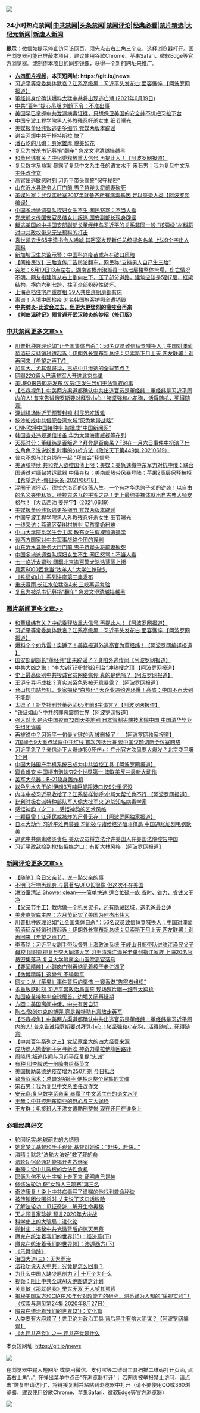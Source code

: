 ![](https://raw.githubusercontent.com/fqnews/bnews/master/64photo/fqnews-qr.jpg)

<div id="tt">
<h3>24小时热点禁闻|<a href="#%E4%B8%AD%E5%85%B1%E7%A6%81%E9%97%BB%E6%9B%B4%E5%A4%9A%E6%96%87%E7%AB%A0">中共禁闻</a>|<a href="#%E5%9B%BE%E7%89%87%E6%96%B0%E9%97%BB%E6%9B%B4%E5%A4%9A%E6%96%87%E7%AB%A0">头条禁闻</a>|<a href="#%E6%96%B0%E9%97%BB%E8%AF%84%E8%AE%BA%E6%9B%B4%E5%A4%9A%E6%96%87%E7%AB%A0">禁闻评论|<a href="#%E5%BF%85%E7%9C%8B%E7%BB%8F%E5%85%B8%E5%A5%BD%E6%96%87">经典必看|<a href="/video.md#%E7%A6%81%E7%89%87%E7%B2%BE%E9%80%89">禁片精选</a>|<a href="https://github.com/fqnews/djy/blob/master/gb/nf1351518.md#1">大纪元新闻</a>|<a href="https://github.com/fqnews/ntdtv/blob/master/gb/prog204.md#1">新唐人新闻</a></h3>
<div><b>提示：</b>微信如提示停止访问该网页，须先点击右上角三个点，选择浏览器打开。国产浏览器可能已屏蔽本项目，建议使用谷歌Chrome、苹果Safari、微软Edge等官方浏览器。或<a href="https://github.com/fqnews/bnews/blob/master/%E5%88%B6%E4%BD%9Cgit%E7%A6%81%E9%97%BB%E9%95%9C%E5%83%8F.md">制作本项目的同步镜像</a>，获得一个新的网址来推广。</div>
<ul>
<li><b><a href="http://d1.bdrive.tk/64.mp4" target="_blank">六四图片视频</a>，本页短网址: https://git.io/jnews</b></li>
<li><a href="/topimagenews/20210619/1570003.md">习近平等常委集体默哀？江系高级黑：习近平头发花白 面容憔悴 【阿波罗网报道】</a></li>
<li><a href="/bannedvideo/20210619/1570076.md">董经纬身份确认爆料太猛中共将出现逃亡潮 (2021年6月19日)</a></li>
<li><a href="/cbnews/20210619/1570052.md">中共“百年”提心吊胆 刘鹤下令：不准出事</a></li>
<li><a href="/cnnews/20210619/1570139.md">美国早已掌握中共泄漏病毒证据，只想保卫美国的安全并不想把习拉下台</a></li>
<li><a href="/cbnews/20210620/1570319.md">中国宁波工程学院黑人外教残忍奸杀女生 细节曝光</a></li>
<li><a href="/cbnews/20210620/1570329.md">美媒报董经纬叛逃更多细节 党媒两版本辟谣</a></li>
<li><a href="/cnnews/20210619/1570053.md">谢金河爆中共干掉特斯拉 快了</a></li>
<li><a href="/cnnews/20210620/1570361.md">潘石屹的儿媳：身家雄厚 貌美如花</a></li>
<li><a href="/cbnews/20210619/1570154.md">复旦为被杀书记募捐“翻车” 急发文澄清越描越黑</a></li>
<li><a href="/topimagenews/20210620/1570532.md">和董经纬有关？中纪委释放重大信号 再提此人！【阿波罗网报道】</a></li>
<li><a href="/comments/20210620/1570286.md">复旦数学系命案 暴露了复旦中文系主任的语文水平 宋石男：我为复旦中文系主任改作文</a></li>
<li><a href="/cbnews/20210619/1570137.md">高官出逃敏感时刻 习近平带头宣誓“保守秘密”</a></li>
<li><a href="/cbnews/20210620/1570258.md">山东沂水县政务大厅门前 男子持斧头将前妻砍死</a></li>
<li><a href="/cnnews/20210619/1569989.md">美媒独家：武汉实验室2017年就备齐所有病毒基因 足以感染人类【阿波罗网编译】</a></li>
<li><a href="/cbnews/20210619/1570181.md">中国多地派调查队探妇女生不生 网民怒骂：不当人看</a></li>
<li><a href="/headline/20210619/1570186.md">党庆前夕传国安官员偕女儿叛逃 国安副部长现身辟谣</a></li>
<li><a href="/bannedvideo/20210620/1570381.md">叛逃美国的中共国安部副部长董经纬与习近平的关系非同一般  "核弹级"材料将对中共政权带来无法预料的打击</a></li>
<li><a href="/comments/20210620/1570290.md">袁世凯去世65字遗书令人唏嘘 其密室发现新任总统提名名单 上边9个字出人意料</a></li>
<li><a href="/comments/20210620/1570271.md">新加坡卫生总监示警：中国科兴疫苗或存在破口风险</a></li>
<li><a href="/baitai/20210619/1570050.md">【网络民议】三胎宣传广告舆论翻车，网民称“支持男人自己生三胎”</a></li>
<li><a href="/bannedvideo/20210619/1570069.md">突发：6月19日13点左右，湖南省郴州汝城县一栋七层楼整体垮塌，伤亡情况不明。网友指建筑从右上倒向左下，压了部分道路，建筑应该是5到7层，框架结构，横向六到七跨，柱子全部粉碎性破坏。</a></li>
<li><a href="/cnnews/20210620/1570363.md">上海高档住宅严重群租 39人共住连厨房都有床</a></li>
<li><a href="/comments/20210620/1570245.md">离谱！入境中国检疫 31名韩国旅客护照全遭销毁</a></li>
<li><b><a href="/comments/20200211/1275071.md" target="_blank">中共肺炎-此波会过去，但更大更猛烈的瘟疫会再来</a></b></li>
<li><b><a href="/comments/20200207/1272816.md" target="_blank">《刘伯温碑记》预言避开武汉肺炎的妙招（修订版）</a></b></li>
</ul>
</div>

<div class="catlist">
<h3><a href="/cbnews/" target="_blank">中共禁闻</a><span><a href="/cbnews/" target="_blank" rel="nofollow">更多文章>></a></span></h3>
<ul>
<li><a href="/comments/20210620/1570551.md" target="_blank">川普批种族理论如“让全国集体自杀“；56名议员致信拜登喊换人；中国对澳葡萄酒征反倾销税遭起诉；伊朗外长宣布新总统；贝索斯下月上天 网友联署：别再回来【希望之声TV】</a></li>
<li><a href="/cbnews/20210620/1570534.md" target="_blank">加拿大、尤其温哥华，已成中共渗透的全球节点？</a></li>
<li><a href="/cbnews/20210620/1570533.md" target="_blank">网曝220辆大巴满载军人开进北京鸟巢</a></li>
<li><a href="/cbnews/20210620/1570293.md" target="_blank">美UFO报告即将发布 议员:正发生我们无法驾驭的事</a></li>
<li><a href="/comments/20210620/1570496.md" target="_blank">【杰森视角】中美两方渠道都确认中共出逃官员是董经纬！董经纬是习近平圈内的人! 普京告诫俄罗斯要对拜登小心！猪坚强和小花狗，活得随机，死得随意!</a></li>
<li><a href="/cbnews/20210620/1570494.md" target="_blank">深圳机场附近无预警封锁 村民恐吃饭难</a></li>
<li><a href="/cbnews/20210620/1570482.md" target="_blank">挖沙船成中共侵犯台湾水域“灰色地带战略”</a></li>
<li><a href="/cbnews/20210620/1570434.md" target="_blank">CNN吹捧中国接种率 被批成“中国新闻网”</a></li>
<li><a href="/cbnews/20210620/1570409.md" target="_blank">韩国查处违规通信设备 华为大疆海康威视等在列</a></li>
<li><a href="/cbnews/20210620/1570408.md" target="_blank">天亮时分：董经纬是否叛逃？拜登是否痴呆？FBI在一月六日事件中扮演了什么角色？说说纷乱时事的分析方法（政论天下第449集 20210619）</a></li>
<li><a href="/cbnews/20210620/1570375.md" target="_blank">普京不想与北京绑在一起 “拜普会”释信号</a></li>
<li><a href="/comments/20210620/1570340.md" target="_blank">美通胀持续 共和党人欲控国债上限；美媒：美急速撤中东军力对抗中俄；联合国通过对缅甸禁运武器 中俄弃权；美南部热带风暴登陆；苹果2高层保释被拒【希望之声-每日头条-2021/06/18】</a></li>
<li><a href="/comments/20210620/1570339.md" target="_blank">混圈子说坏话，德拉克洛瓦的浪荡人生，一个有才华纨绔子弟的逆袭！以自由的名义夹带私货，德拉克洛瓦的拼爹之路！史上最纯美裸体就出自古典大师安格尔！【大话西油 姜光宇】(2021.06.19）</a></li>
<li><a href="/cbnews/20210620/1570329.md" target="_blank">美媒报董经纬叛逃更多细节 党媒两版本辟谣</a></li>
<li><a href="/cbnews/20210620/1570319.md" target="_blank">中国宁波工程学院黑人外教残忍奸杀女生 细节曝光</a></li>
<li><a href="/cbnews/20210620/1570312.md" target="_blank">一线采访：荔湾区菊树村被封 买孩童奶粉难</a></li>
<li><a href="/cbnews/20210620/1570301.md" target="_blank">中山大学院系学生会主席 散布女生假裸照遭退学</a></li>
<li><a href="/comments/20210620/1570277.md" target="_blank">谈西方国家对中共军事战略企图的误判</a></li>
<li><a href="/cbnews/20210620/1570258.md" target="_blank">山东沂水县政务大厅门前 男子持斧头将前妻砍死</a></li>
<li><a href="/cbnews/20210619/1570181.md" target="_blank">中国多地派调查队探妇女生不生 网民怒骂：不当人看</a></li>
<li><a href="/cbnews/20210619/1570180.md" target="_blank">七一临近太紧张 网曝北京逾百警犬浩浩荡荡上街</a></li>
<li><a href="/cbnews/20210619/1570179.md" target="_blank">月薪6000西北当“牧羊人” 大学生抢破头</a></li>
<li><a href="/cbnews/20210619/1570164.md" target="_blank">《铁证如山》系列讲座第三集发布</a></li>
<li><a href="/cbnews/20210619/1570163.md" target="_blank">重庆暴雨 长江水位猛涨4米 三峡再迎考验</a></li>
<li><a href="/cbnews/20210619/1570154.md" target="_blank">复旦为被杀书记募捐“翻车” 急发文澄清越描越黑</a></li>

</ul>
</div>
<div class="catlist">
<h3><a href="/topimagenews/" target="_blank">图片新闻</a><span><a href="/topimagenews/" target="_blank" rel="nofollow">更多文章>></a></span></h3>
<ul>
<li><a href="/topimagenews/20210620/1570532.md" target="_blank">和董经纬有关？中纪委释放重大信号 再提此人！【阿波罗网报道】</a></li>
<li><a href="/topimagenews/20210619/1570003.md" target="_blank">习近平等常委集体默哀？江系高级黑：习近平头发花白 面容憔悴 【阿波罗网报道】</a></li>
<li><a href="/topimagenews/20210619/1569734.md" target="_blank">爆料个个如炸雷！实锤了！美媒报道外逃高官为董经纬！【阿波罗网编译报道 】</a></li>
<li><a href="/topimagenews/20210618/1569604.md" target="_blank">国安部副部长“董经纬”出来辟谣了？身陷外逃传闻【阿波罗网报道】</a></li>
<li><a href="/topimagenews/20210618/1569201.md" target="_blank">中共大凶之象！“李大钊行刑时的绞刑台”冲热搜之顶 【阿波罗网报道】</a></li>
<li><a href="/topimagenews/20210617/1568586.md" target="_blank">史上最高级别中共投诚官员网络疯传 真的是他吗？【阿波罗网报道】</a></li>
<li><a href="/topimagenews/20210617/1568585.md" target="_blank">王沪宁弄巧成拙？真实派系色彩被无意暴露？【阿波罗网报道】</a></li>
<li><a href="/topimagenews/20210616/1567991.md" target="_blank">台山核电站危机，专家揭秘“白热化” 大企业违约连环爆！高盛：中国不再大到不能倒</a></li>
<li><a href="/topimagenews/20210616/1567809.md" target="_blank">太逗了！新华社刊登董必武65年前8字谶言？【阿波罗网报道】</a></li>
<li><a href="/topimagenews/20210616/1567674.md" target="_blank">“铁证如山”-中共的罪恶震惊世界【阿波罗网报道】</a></li>
<li><a href="/topimagenews/20210615/1567286.md" target="_blank">强大对比 是否中国疫苗?2国天差地别 日本管制尖端技术输中国 中国清华毕业生组团诈骗</a></li>
<li><a href="/topimagenews/20210615/1567099.md" target="_blank">再被说中？习近平一句最关键的话 被删掉了！ 【阿波罗网独家报道】</a></li>
<li><a href="/topimagenews/20210614/1566582.md" target="_blank">7国峰会9大重点猛踩中共红线 首次包括台海 谈中国议题切断会议室网络</a></li>
<li><a href="/topimagenews/20210614/1566288.md" target="_blank">习近平急了？亲信治下大爆炸150死伤+；广州官方吹风要大爆发？北京变平壤1个月</a></li>
<li><a href="/topimagenews/20210614/1566204.md" target="_blank">中国大陆国产手机系统已成为中共监控工具【阿波罗网报道】</a></li>
<li><a href="/topimagenews/20210614/1566191.md" target="_blank">寝食难安 中国楼市泡沫夺2个世界第一 澳联美反共最新大动作</a></li>
<li><a href="/topimagenews/20210613/1565974.md" target="_blank">美军大杀器：B-21隐身轰炸机</a></li>
<li><a href="/topimagenews/20210613/1565965.md" target="_blank">以色列水鬼干的!伊朗3万吨巨舰距港口仅9公里沉没</a></li>
<li><a href="/topimagenews/20210613/1565945.md" target="_blank">内斗中被习近平收拾了？江系装样惨呼:小骂大帮忙也不行 【阿波罗网报道】</a></li>
<li><a href="/topimagenews/20210613/1565758.md" target="_blank">比利时极右派特种部队军人偷大批军火 追杀知名病毒学家</a></li>
<li><a href="/comments/20210612/1565472.md" target="_blank">感悟神韵（之二）：感悟神韵的艺术风格</a></li>
<li><a href="/topimagenews/20210612/1565301.md" target="_blank">一颗巨雷！江泽民或被炸的尸骨无存！【阿波罗网独家报道】</a></li>
<li><a href="/topimagenews/20210611/1564833.md" target="_blank">日本大动作 习近平难再装聋 习能破与诸侯经济暗斗僵局 中国通胀加剧甩锅欧美</a></li>
<li><a href="/topimagenews/20210611/1564685.md" target="_blank">追究中共病毒肺炎责任 美众议员将立法允许美国人在美国法院控告中国</a></li>
<li><a href="/topimagenews/20210611/1564647.md" target="_blank">习近平政敌捡到枪!借俄媒之口：有斯大林风格 【阿波罗网报道】</a></li>

</ul>
</div>
<div class="catlist">
<h3><a href="/comments/" target="_blank">新闻评论</a><span><a href="/comments/" target="_blank" rel="nofollow">更多文章>></a></span></h3>
<ul>
<li><a href="/comments/20210620/1570569.md" target="_blank">【随笔】今日父亲节，说一㸃父亲的事</a></li>
<li><a href="/comments/20210620/1570568.md" target="_blank">不明飞行物再现身 与最著名UFO长很像 但这次不在美国</a></li>
<li><a href="/comments/20210620/1570567.md" target="_blank">淋浴室清洁 Shower clean——简单快速 适合忙碌一族 省时、省力、省钱又干净</a></li>
<li><a href="/comments/20210620/1570566.md" target="_blank">【父亲节手工】教你做一个机关贺卡，还有隐藏区域，送老爸最合适</a></li>
<li><a href="/comments/20210620/1570557.md" target="_blank">美非裔智库主席：六月节证实了美国为何杰出伟大</a></li>
<li><a href="/comments/20210620/1570551.md" target="_blank">川普批种族理论如“让全国集体自杀“；56名议员致信拜登喊换人；中国对澳葡萄酒征反倾销税遭起诉；伊朗外长宣布新总统；贝索斯下月上天 网友联署：别再回来【希望之声TV】</a></li>
<li><a href="/comments/20210620/1570548.md" target="_blank">李燕铭：习近平女副手带队督导上海政法系统 王岐山旧部带队进驻江泽民父子母校 同时巡视复旦交大同济大学 习王清洗江泽民老巢剑指江家族 上海20名官员密集落马 复旦大学附属金山医院高官落马</a></li>
<li><a href="/comments/20210620/1570540.md" target="_blank">【要闻精粹】小鲜肉门别再惦记着榨干老江湖了</a></li>
<li><a href="/comments/20210620/1570512.md" target="_blank">【微博精粹】这骨气 不输躺平</a></li>
<li><a href="/comments/20210620/1570511.md" target="_blank">网文：从《苹果》事件背后的栗怖 一窥香港“告密者组织”</a></li>
<li><a href="/comments/20210620/1570510.md" target="_blank">多重敏感时刻 习近平带政治局宣誓 现场照片曝一细节太尴尬</a></li>
<li><a href="/comments/20210620/1570504.md" target="_blank">加国疫苗接种率全球居首，边境关闭再延期</a></li>
<li><a href="/comments/20210620/1570498.md" target="_blank">方圆：美国离间中俄，中共有苦自知</a></li>
<li><a href="/comments/20210620/1570497.md" target="_blank">陶杰:敦刻尔克的博弈 竟是希特勒有意放走英军</a></li>
<li><a href="/comments/20210620/1570496.md" target="_blank">【杰森视角】中美两方渠道都确认中共出逃官员是董经纬！董经纬是习近平圈内的人! 普京告诫俄罗斯要对拜登小心！猪坚强和小花狗，活得随机，死得随意!</a></li>
<li><a href="/comments/20210620/1570491.md" target="_blank">【中共百年系列之三】党起家坐大的四大经费来源</a></li>
<li><a href="/comments/20210620/1570490.md" target="_blank">成功商人抛妻别子另寻新欢 神奇力量拉他峰回路转</a></li>
<li><a href="/comments/20210620/1570485.md" target="_blank">周晓辉:叛逃传闻与习近平反复提“忠诚”</a></li>
<li><a href="/comments/20210620/1570484.md" target="_blank">有种 叫李毅送一份降书给蔡英文</a></li>
<li><a href="/comments/20210620/1570475.md" target="_blank">美国援助莫德纳疫苗增为250万剂 今日抵台</a></li>
<li><a href="/comments/20210620/1570471.md" target="_blank">致命驭民术：总缺3两银子 便抽走整个民族的灵魂</a></li>
<li><a href="/comments/20210620/1570470.md" target="_blank">宋石男：我为复旦中文系主任改作文</a></li>
<li><a href="/comments/20210620/1570469.md" target="_blank">安元鼎:复旦数学系命案 暴露了中文系主任的语文水平</a></li>
<li><a href="/comments/20210620/1570468.md" target="_blank">王赫：中共控制东南亚的野心与三大途径</a></li>
<li><a href="/comments/20210620/1570467.md" target="_blank">王友群：毛接班人王洪文遭酷刑整惨 现在还用在谁身上</a></li>

</ul>
</div>

<div class="catlist">
<h3>必看经典好文</h3>
<ul>
<li><a href="/comments/20200920/582873.md" target="_blank">轮回纪实:地球前世的大结局</a></li>
<li><a href="/cnnews/20210420/1529760.md" target="_blank">她曾梦见基督和千手观音 基督对她说：“赶快，赶快…”</a></li>
<li><a href="/comments/20210312/1502968.md" target="_blank">潘晴：默念“法轮大法好”救了我的命</a></li>
<li><a href="/tculture/20121025/73079.md" target="_blank">法轮功宿命通功能揭开考古谜案</a></li>
<li><a href="/comments/20200705/783271.md" target="_blank">重磅：论中共政权的合法性危机</a></li>
<li><a href="/ccpdope/20190803/1168965.md" target="_blank">耶稣为何不从十字架上走下来 证明自己是神</a></li>
<li><a href="/comments/20210328/1514058.md" target="_blank">修炼法轮功 获“女铁人三项赛”第三名</a></li>
<li><a href="/topimagenews/20210131/1478453.md" target="_blank">奇迹康复！染上中共病毒写了遗嘱的他找到救命秘诀</a></li>
<li><a href="/cbnews/20210331/1516754.md" target="_blank">被传销团伙围杀时 丈夫说了这句话脱险</a></li>
<li><a href="/comments/20200307/1289968.md" target="_blank">了解法轮功：见证奇迹　解开生命奥秘</a></li>
<li><a href="/topimagenews/20200513/1327828.md" target="_blank">天才预言家珍妮 预言2020年大决战</a></li>
<li><a href="/comments/20200605/783246.md" target="_blank">科学史上的大骗局：进化论</a></li>
<li><a href="/topimagenews/20170218/694213.md" target="_blank">掸封尘：揭秘中共党徽背后的惊天黑幕</a></li>
<li><a href="/topimagenews/20180610/955499.md" target="_blank">魔鬼在统治着我们的世界(15)：经济篇(下)</a></li>
<li><a href="/topimagenews/20180527/948714.md" target="_blank">魔鬼在统治着我们的世界(8)：渗透西方(下)</a></li>
<li><a href="/comments/20200527/783191.md" target="_blank">《乐舞仙踪》</a></li>
<li><a href="/cbnews/20180309/912114.md" target="_blank">治国大道(三)：无为而治</a></li>
<li><a href="/comments/20210308/1500552.md" target="_blank">法轮功说天灭中共，究竟是怎么回事？</a></li>
<li><a href="/ssgc/20200715/1360940.md" target="_blank">为什么中国人缺少原创力？| 十万个为什么</a></li>
<li><a href="/comments/20201221/1451945.md" target="_blank">视频：阻止中共全球AI灭绝图谋之计划</a></li>
<li><a href="/topimagenews/20170331/738673.md" target="_blank">关贵敏《那就是我》举世无双 无人望其项背</a></li>
<li><a href="/cbnews/20200828/1386804.md" target="_blank">揭秘美国军方和CIA在70年代对超能力的研究，洞悉鲜为人知的“遥视实验”！（探索与洞见第24集 2020年8月27日）</a></li>
<li><a href="/comments/20180802/980476.md" target="_blank">魔鬼在统治着我们的世界(21)：文化篇</a></li>
<li><a href="/cnnews/20201226/1455352.md" target="_blank">人类要有大麻烦了！世卫沦为政治工具 背后黑手有啥大阴谋？【阿波罗网编译】</a></li>
<li><a href="/bookonline/20131116/201056.md" target="_blank">《九评共产党》之一 评共产党是什么</a></li>

</ul>
</div>

本页短网址: https://git.io/jnews

![](https://raw.githubusercontent.com/fqnews/bnews/master/64photo/fqnews-qr.jpg)

在浏览器中输入短网址 或使用微信、支付宝等二维码工具扫描二维码打开页面, 点击右上角"...", 在弹出菜单中点击“在浏览器打开”； 若网页被举报禁止访问，请点击“恢复申请访问”，将链接复制并粘贴到浏览器中打开（请不要使用QQ或360浏览器，建议使用谷歌Chrome、苹果Safari、微软Edge等官方浏览器）

![](https://raw.githubusercontent.com/fqnews/bnews/master/64photo/wx.jpg)